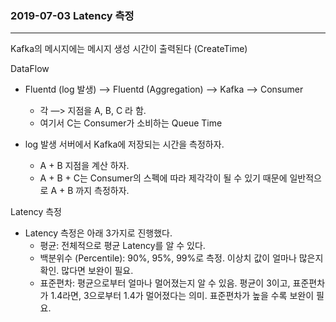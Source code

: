 ### 2019-07-03 Latency 측정

<hr>

Kafka의 메시지에는 메시지 생성 시간이 출력된다 (CreateTime)



DataFlow

- Fluentd (log 발생) —> Fluentd (Aggregation) —> Kafka —> Consumer 
  - 각 —> 지점을 A, B, C 라 함. 
  - 여기서 C는 Consumer가 소비하는 Queue Time

- log 발생 서버에서 Kafka에 저장되는 시간을 측정하자.

  - A + B  지점을 계산 하자.
  - A + B + C는 Consumer의 스펙에 따라 제각각이 될 수 있기 때문에 일반적으로 A + B 까지 측정하자.

  

Latency 측정

- Latency 측정은 아래 3가지로 진행했다.
  - 평균: 전체적으로 평균 Latency를 알 수 있다. 
  - 백분위수 (Percentile): 90%, 95%, 99%로 측정. 이상치 값이 얼마나 많은지 확인. 많다면 보완이 필요. 
  - 표준편차: 평균으로부터 얼마나 멀어졌는지 알 수 있음. 평균이 3이고, 표준편차가 1.4라면, 3으로부터 1.4가 멀어졌다는 의미. 표준편차가 높을 수록 보완이 필요. 

